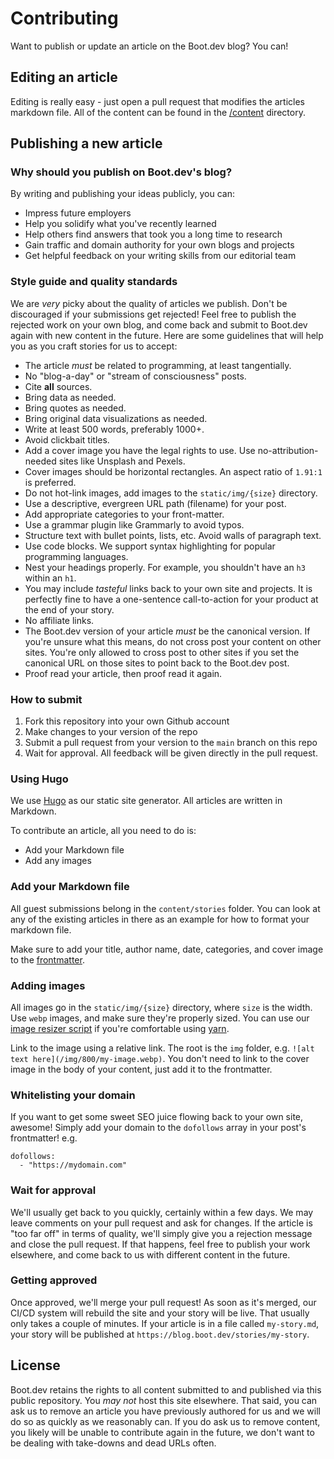 # Contributing

Want to publish or update an article on the Boot.dev blog? You can!

## Editing an article

Editing is really easy - just open a pull request that modifies the articles markdown file. All of the content can be found in the [/content](/content) directory.

## Publishing a new article

### Why should you publish on Boot.dev's blog?

By writing and publishing your ideas publicly, you can:

* Impress future employers
* Help you solidify what you've recently learned
* Help others find answers that took you a long time to research
* Gain traffic and domain authority for your own blogs and projects
* Get helpful feedback on your writing skills from our editorial team

### Style guide and quality standards

We are *very* picky about the quality of articles we publish. Don't be discouraged if your submissions get rejected! Feel free to publish the rejected work on your own blog, and come back and submit to Boot.dev again with new content in the future. Here are some guidelines that will help you as you craft stories for us to accept:

* The article *must* be related to programming, at least tangentially.
* No "blog-a-day" or "stream of consciousness" posts.
* Cite **all** sources.
* Bring data as needed.
* Bring quotes as needed.
* Bring original data visualizations as needed.
* Write at least 500 words, preferably 1000+.
* Avoid clickbait titles.
* Add a cover image you have the legal rights to use. Use no-attribution-needed sites like Unsplash and Pexels.
* Cover images should be horizontal rectangles. An aspect ratio of `1.91:1` is preferred.
* Do not hot-link images, add images to the `static/img/{size}` directory.
* Use a descriptive, evergreen URL path (filename) for your post.
* Add appropriate categories to your front-matter.
* Use a grammar plugin like Grammarly to avoid typos.
* Structure text with bullet points, lists, etc. Avoid walls of paragraph text.
* Use code blocks. We support syntax highlighting for popular programming languages.
* Nest your headings properly. For example, you shouldn't have an `h3` within an `h1`.
* You may include *tasteful* links back to your own site and projects. It is perfectly fine to have a one-sentence call-to-action for your product at the end of your story.
* No affiliate links.
* The Boot.dev version of your article *must* be the canonical version. If you're unsure what this means, do not cross post your content on other sites. You're only allowed to cross post to other sites if you set the canonical URL on those sites to point back to the Boot.dev post.
* Proof read your article, then proof read it again.

### How to submit

1. Fork this repository into your own Github account
2. Make changes to your version of the repo
3. Submit a pull request from your version to the `main` branch on this repo
4. Wait for approval. All feedback will be given directly in the pull request.

### Using Hugo

We use [Hugo](https://gohugo.io/) as our static site generator. All articles are written in Markdown.

To contribute an article, all you need to do is:

* Add your Markdown file
* Add any images

### Add your Markdown file

All guest submissions belong in the `content/stories` folder. You can look at any of the existing articles in there as an example for how to format your markdown file.

Make sure to add your title, author name, date, categories, and cover image to the [frontmatter](https://gohugo.io/content-management/front-matter/).

### Adding images

All images go in the `static/img/{size}` directory, where `size` is the width. Use `webp` images, and make sure they're properly sized. You can use our [image resizer script](https://github.com/bootdotdev/blog#resize-images) if you're comfortable using [yarn](https://yarnpkg.com/).

Link to the image using a relative link. The root is the `img` folder, e.g. `![alt text here](/img/800/my-image.webp)`. You don't need to link to the cover image in the body of your content, just add it to the frontmatter.

### Whitelisting your domain

If you want to get some sweet SEO juice flowing back to your own site, awesome! Simply add your domain to the `dofollows` array in your post's frontmatter! e.g.

```
dofollows:
  - "https://mydomain.com"
```

### Wait for approval

We'll usually get back to you quickly, certainly within a few days. We may leave comments on your pull request and ask for changes. If the article is "too far off" in terms of quality, we'll simply give you a rejection message and close the pull request. If that happens, feel free to publish your work elsewhere, and come back to us with different content in the future.

### Getting approved

Once approved, we'll merge your pull request! As soon as it's merged, our CI/CD system will rebuild the site and your story will be live. That usually only takes a couple of minutes. If your article is in a file called `my-story.md`, your story will be published at `https://blog.boot.dev/stories/my-story`.

## License

Boot.dev retains the rights to all content submitted to and published via this public repository. You *may not* host this site elsewhere. That said, you can ask us to remove an article you have previously authored for us and we will do so as quickly as we reasonably can. If you do ask us to remove content, you likely will be unable to contribute again in the future, we don't want to be dealing with take-downs and dead URLs often.
